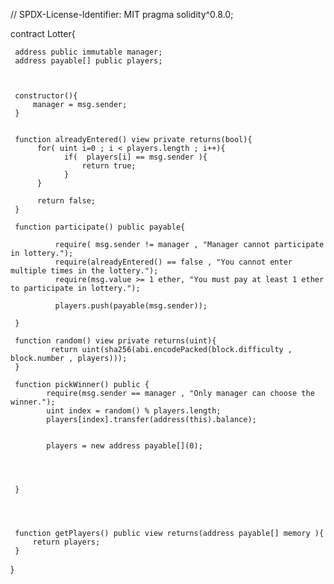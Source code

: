 // SPDX-License-Identifier: MIT
pragma solidity^0.8.0;

contract Lotter{

     address public immutable manager;
     address payable[] public players;



     constructor(){
         manager = msg.sender;
     }


     function alreadyEntered() view private returns(bool){
          for( uint i=0 ; i < players.length ; i++){
                if(  players[i] == msg.sender ){
                    return true;
                }
          }

          return false;
     }

     function participate() public payable{

              require( msg.sender != manager , "Manager cannot participate in lottery.");
              require(alreadyEntered() == false , "You cannot enter multiple times in the lottery.");
              require(msg.value >= 1 ether, "You must pay at least 1 ether to participate in lottery.");

              players.push(payable(msg.sender));

     }

     function random() view private returns(uint){
             return uint(sha256(abi.encodePacked(block.difficulty , block.number , players)));
     }

     function pickWinner() public {
            require(msg.sender == manager , "Only manager can choose the winner.");
            uint index = random() % players.length;
            players[index].transfer(address(this).balance);

           
            players = new address payable[](0);


            

     }

     


     function getPlayers() public view returns(address payable[] memory ){
         return players;
     }

     



}
